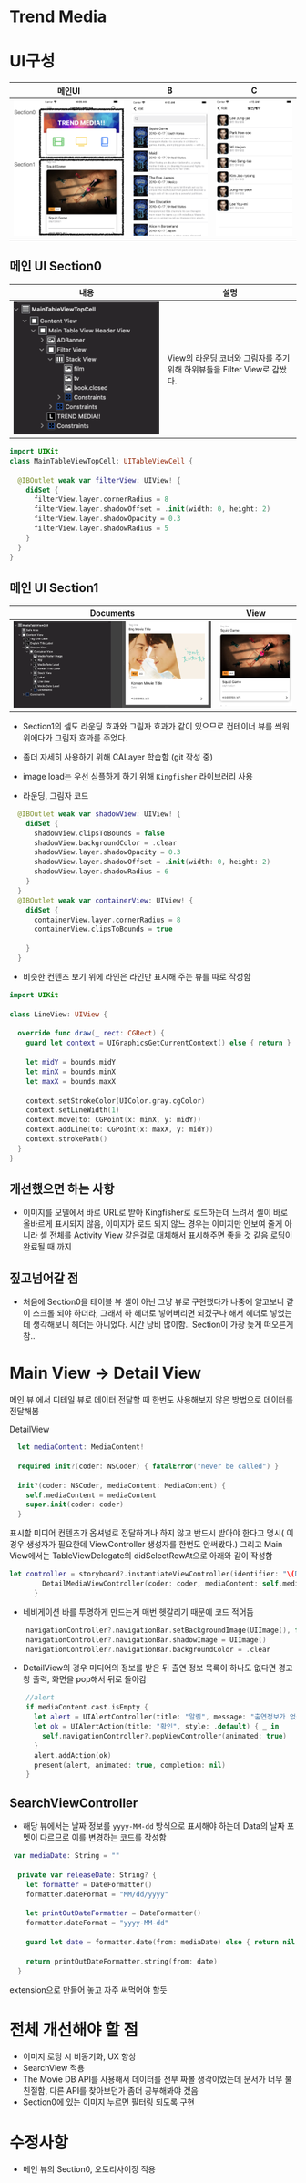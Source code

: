 # Trend Media

# UI구성
|메인UI|B|C|
|:-:|:-:|:-:|
|![](src/MainUI.png)|![](src/BUI.png)|![](src/CUI.png)|

## 메인 UI Section0
|내용|설명|
|-|-|
|![](src/TopCell.png)|View의 라운딩 코너와 그림자를 주기 위해 하위뷰들을 Filter View로 감쌌다.|
```Swift 
import UIKit
class MainTableViewTopCell: UITableViewCell {
  
  @IBOutlet weak var filterView: UIView! {
    didSet {
      filterView.layer.cornerRadius = 8
      filterView.layer.shadowOffset = .init(width: 0, height: 2)
      filterView.layer.shadowOpacity = 0.3
      filterView.layer.shadowRadius = 5
    }
  }
}
```

## 메인 UI Section1
|Documents|View|
|:-:|:-:|
|![](src/TableCell.png)|![](src/Section1.png)|
- Section1의 셀도 라운딩 효과와 그림자 효과가 같이 있으므로 컨테이너 뷰를 씌워 위에다가 그림자 효과를 주었다.
- 좀더 자세히 사용하기 위해 CALayer 학습함 (git 작성 중)
- image load는 우선 심플하게 하기 위해 `Kingfisher` 라이브러리 사용

- 라운딩, 그림자 코드
```Swift
  @IBOutlet weak var shadowView: UIView! {
    didSet {
      shadowView.clipsToBounds = false
      shadowView.backgroundColor = .clear
      shadowView.layer.shadowOpacity = 0.3
      shadowView.layer.shadowOffset = .init(width: 0, height: 2)
      shadowView.layer.shadowRadius = 6
    }
  }
  @IBOutlet weak var containerView: UIView! {
    didSet {
      containerView.layer.cornerRadius = 8
      containerView.clipsToBounds = true
      
    }
  }
```
- 비슷한 컨텐츠 보기 위에 라인은 라인만 표시해 주는 뷰를 따로 작성함
```Swift
import UIKit

class LineView: UIView {
  
  override func draw(_ rect: CGRect) {
    guard let context = UIGraphicsGetCurrentContext() else { return }
    
    let midY = bounds.midY
    let minX = bounds.minX
    let maxX = bounds.maxX
    
    context.setStrokeColor(UIColor.gray.cgColor)
    context.setLineWidth(1)
    context.move(to: CGPoint(x: minX, y: midY))
    context.addLine(to: CGPoint(x: maxX, y: midY))
    context.strokePath()
  }
}
```


## 개선했으면 하는 사항
- 이미지를 모델에서 바로 URL로 받아 Kingfisher로 로드하는데 느려서 셀이 바로 올바르게 표시되지 않음, 이미지가 로드 되지 않느 경우는 이미지만 안보여 줄게 아니라 셀 전체를 Activity View 같은걸로 대체해서 표시해주면 좋을 것 같음 로딩이 완료될 때 까지

## 짚고넘어갈 점
- 처음에 Section0을 테이블 뷰 셀이 아닌 그냥 뷰로 구현했다가 나중에 알고보니 같이 스크롤 되야 하더라, 그래서 하 헤더로 넣어버리면 되겠구나 해서 헤더로 넣었는데 생각해보니 헤더는 아니었다. 시간 낭비 많이함.. Section이 가장 늦게 떠오른게 참..


# Main View -> Detail View
메인 뷰 에서 디테일 뷰로 데이터 전달할 때 한번도 사용해보지 않은 방법으로 데이터를 전달해봄

DetailView
```Swift
  let mediaContent: MediaContent!

  required init?(coder: NSCoder) { fatalError("never be called") }

  init?(coder: NSCoder, mediaContent: MediaContent) {
    self.mediaContent = mediaContent
    super.init(coder: coder)
  }
```
표시할 미디어 컨텐츠가 옵셔널로 전달하거나 하지 않고 반드시 받아야 한다고 명시( 이 경우 생성자가 필요한데 ViewController 생성자를 한번도 안써봤다.)
그리고 Main View에서는 TableViewDelegate의 didSelectRowAt으로 아래와 같이 작성함
```Swift
let controller = storyboard?.instantiateViewController(identifier: "\(DetailMediaViewController.self)") { coder -> DetailMediaViewController? in
        DetailMediaViewController(coder: coder, mediaContent: self.mediaList[indexPath.row])
      }
```

- 네비게이션 바를 투명하게 만드는게 매번 헷갈리기 때문에 코드 적어둠
```Swift
    navigationController?.navigationBar.setBackgroundImage(UIImage(), for: .default)
    navigationController?.navigationBar.shadowImage = UIImage()
    navigationController?.navigationBar.backgroundColor = .clear
```

- DetailView의 경우 미디어의 정보를 받은 뒤 출연 정보 목록이 하나도 없다면 경고창 출력, 화면을 pop해서 뒤로 돌아감
```Swift
    //alert
    if mediaContent.cast.isEmpty {
      let alert = UIAlertController(title: "알림", message: "출연정보가 없습니다.", preferredStyle: .alert)
      let ok = UIAlertAction(title: "확인", style: .default) { _ in
        self.navigationController?.popViewController(animated: true)
      }
      alert.addAction(ok)
      present(alert, animated: true, completion: nil)
    }
```

## SearchViewController
- 해당 뷰에서는 날짜 정보를 `yyyy-MM-dd` 방식으로 표시해야 하는데 Data의 날짜 포멧이 다르므로 이를 변경하는 코드를 작성함
```Swift
 var mediaDate: String = ""
  
  private var releaseDate: String? {
    let formatter = DateFormatter()
    formatter.dateFormat = "MM/dd/yyyy"
    
    let printOutDateFormatter = DateFormatter()
    formatter.dateFormat = "yyyy-MM-dd"
    
    guard let date = formatter.date(from: mediaDate) else { return nil }
    
    return printOutDateFormatter.string(from: date)
  }
```
extension으로 만들어 놓고 자주 써먹어야 할듯

# 전체 개선해야 할 점
- 이미지 로딩 시 비동기화, UX 향상
- SearchView 적용
- The Movie DB API를 사용해서 데이터를 전부 짜볼 생각이었는데 문서가 너무 불친절함, 다른 API를 찾아보던가 좀더 공부해봐야 겠음
- Section0에 있는 이미지 누르면 필터링 되도록 구현

# 수정사항
- 메인 뷰의 Section0, 오토리사이징 적용
